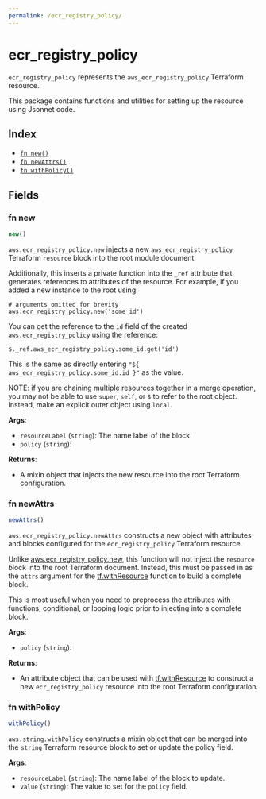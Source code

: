 ```yaml
---
permalink: /ecr_registry_policy/
---
```


# ecr_registry_policy

`ecr_registry_policy` represents the `aws_ecr_registry_policy` Terraform resource.



This package contains functions and utilities for setting up the resource using Jsonnet code.


## Index

* [`fn new()`](#fn-new)
* [`fn newAttrs()`](#fn-newattrs)
* [`fn withPolicy()`](#fn-withpolicy)

## Fields

### fn new

```ts
new()
```


`aws.ecr_registry_policy.new` injects a new `aws_ecr_registry_policy` Terraform `resource`
block into the root module document.

Additionally, this inserts a private function into the `_ref` attribute that generates references to attributes of the
resource. For example, if you added a new instance to the root using:

    # arguments omitted for brevity
    aws.ecr_registry_policy.new('some_id')

You can get the reference to the `id` field of the created `aws.ecr_registry_policy` using the reference:

    $._ref.aws_ecr_registry_policy.some_id.get('id')

This is the same as directly entering `"${ aws_ecr_registry_policy.some_id.id }"` as the value.

NOTE: if you are chaining multiple resources together in a merge operation, you may not be able to use `super`, `self`,
or `$` to refer to the root object. Instead, make an explicit outer object using `local`.

**Args**:
  - `resourceLabel` (`string`): The name label of the block.
  - `policy` (`string`): 

**Returns**:
- A mixin object that injects the new resource into the root Terraform configuration.


### fn newAttrs

```ts
newAttrs()
```


`aws.ecr_registry_policy.newAttrs` constructs a new object with attributes and blocks configured for the `ecr_registry_policy`
Terraform resource.

Unlike [aws.ecr_registry_policy.new](#fn-ecr_registry_policynew), this function will not inject the `resource`
block into the root Terraform document. Instead, this must be passed in as the `attrs` argument for the
[tf.withResource](https://github.com/tf-libsonnet/core/tree/main/docs#fn-withresource) function to build a complete block.

This is most useful when you need to preprocess the attributes with functions, conditional, or looping logic prior to
injecting into a complete block.

**Args**:
  - `policy` (`string`): 

**Returns**:
  - An attribute object that can be used with [tf.withResource](https://github.com/tf-libsonnet/core/tree/main/docs#fn-withresource) to construct a new `ecr_registry_policy` resource into the root Terraform configuration.


### fn withPolicy

```ts
withPolicy()
```

`aws.string.withPolicy` constructs a mixin object that can be merged into the `string`
Terraform resource block to set or update the policy field.



**Args**:
  - `resourceLabel` (`string`): The name label of the block to update.
  - `value` (`string`): The value to set for the `policy` field.
